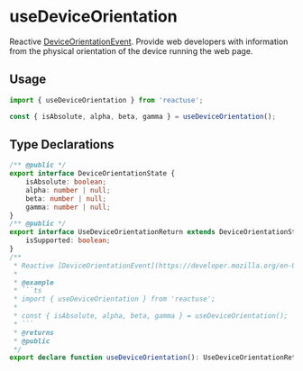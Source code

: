# useDeviceOrientation

Reactive [DeviceOrientationEvent](https://developer.mozilla.org/en-US/docs/Web/API/DeviceOrientationEvent). Provide web developers with information from the physical orientation of the device running the web page.

## Usage

```ts
import { useDeviceOrientation } from 'reactuse';

const { isAbsolute, alpha, beta, gamma } = useDeviceOrientation();
```

## Type Declarations

````ts
/** @public */
export interface DeviceOrientationState {
    isAbsolute: boolean;
    alpha: number | null;
    beta: number | null;
    gamma: number | null;
}
/** @public */
export interface UseDeviceOrientationReturn extends DeviceOrientationState {
    isSupported: boolean;
}
/**
 * Reactive [DeviceOrientationEvent](https://developer.mozilla.org/en-US/docs/Web/API/DeviceOrientationEvent). Provide web developers with information from the physical orientation of the device running the web page.
 *
 * @example
 * ```ts
 * import { useDeviceOrientation } from 'reactuse';
 *
 * const { isAbsolute, alpha, beta, gamma } = useDeviceOrientation();
 * ```
 * @returns
 * @public
 */
export declare function useDeviceOrientation(): UseDeviceOrientationReturn;
````
